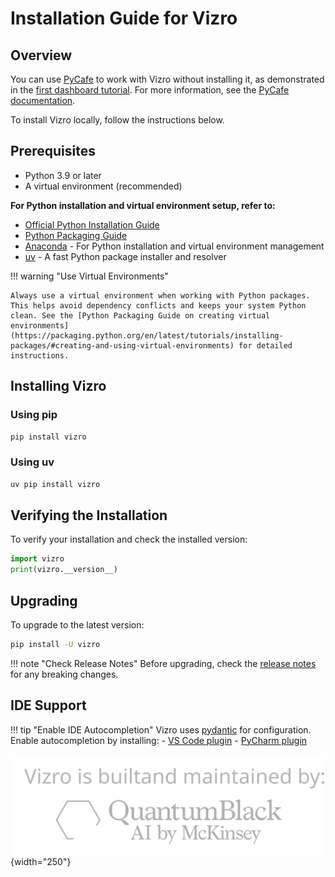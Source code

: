 # Installation Guide for Vizro

## Overview

You can use [PyCafe](https://py.cafe/) to work with Vizro without installing it, as demonstrated in the [first dashboard tutorial](../tutorials/first-dashboard.md). For more information, see the [PyCafe documentation](https://py.cafe/docs/apps/vizro).

To install Vizro locally, follow the instructions below.

## Prerequisites

- Python 3.9 or later
- A virtual environment (recommended)


**For Python installation and virtual environment setup, refer to:**

- [Official Python Installation Guide](https://www.python.org/downloads/)
- [Python Packaging Guide](https://packaging.python.org/en/latest/tutorials/installing-packages/#requirements-for-installing-packages)
- [Anaconda](https://docs.conda.io/en/latest/) - For Python installation and virtual environment management
- [uv](https://github.com/astral-sh/uv) - A fast Python package installer and resolver

!!! warning "Use Virtual Environments"

    Always use a virtual environment when working with Python packages. This helps avoid dependency conflicts and keeps your system Python clean. See the [Python Packaging Guide on creating virtual environments](https://packaging.python.org/en/latest/tutorials/installing-packages/#creating-and-using-virtual-environments) for detailed instructions.

## Installing Vizro

### Using pip

```bash
pip install vizro
```

### Using uv

```bash
uv pip install vizro
```

## Verifying the Installation

To verify your installation and check the installed version:

```python
import vizro
print(vizro.__version__)
```

## Upgrading

To upgrade to the latest version:

```bash
pip install -U vizro
```

!!! note "Check Release Notes"
    Before upgrading, check the [release notes](https://github.com/mckinsey/vizro/blob/main/vizro-core/CHANGELOG.md) for any breaking changes.

## IDE Support

!!! tip "Enable IDE Autocompletion"
    Vizro uses [pydantic](https://docs.pydantic.dev/latest/) for configuration. Enable autocompletion by installing:
    - [VS Code plugin](https://docs.pydantic.dev/latest/integrations/visual_studio_code/)
    - [PyCharm plugin](https://docs.pydantic.dev/latest/integrations/pycharm/)

![logo](../../assets/user_guides/install/logo_watermark_extended.svg){width="250"}
